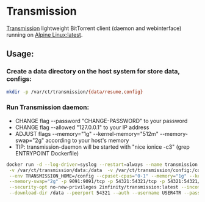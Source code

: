 # Transmission 

[Transmission](https://www.transmissionbt.com) lightweight BitTorrent client (daemon and webinterface) running on [Alpine Linux:latest](https://hub.docker.com/_/alpine/).

## Usage:

### Create a data directory on the host system for store data, configs:
```sh
mkdir -p /var/ct/transmission/{data/resume,config}
```

### Run Transmission daemon:

* CHANGE flag --password "CHANGE-PASSWORD" to your password
* CHANGE flag --allowed "127.0.0.1" to your IP address
* ADJUST flags --memory="1g" --kernel-memory="512m" --memory-swap="2g" according to your host's memory
* TIP: transmission-daemon will be started with "nice ionice -c3" (grep ENTRYPOINT Dockerfile)

```sh
docker run -d --log-driver=syslog --restart=always --name transmission --read-only=true \
 -v /var/ct/transmission/data:/data  -v /var/ct/transmission/config:/config \
 --env TRANSMISSION_HOME=/config --cpuset-cpus="0-1" --memory="1g" --kernel-memory="512m" \
 --memory-swap="2g" -p 9091:9091/tcp -p 54321:54321/tcp -p 54321:54321/udp \
 --security-opt no-new-privileges 2infinity/transmission:latest --incomplete-dir /data/resume \
 --download-dir /data --peerport 54321 --auth --username USER4TR --password CHANGE-PASSWORD --allowed "127.0.0.1"
```
